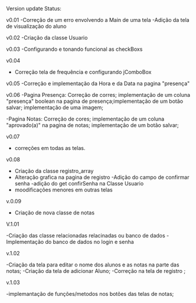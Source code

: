 Version update Status:

v0.01
-Correção de um erro envolvendo a Main de uma tela
-Adição da tela de visualização do aluno

v0.02
-Criação da classe Usuario

v0.03
-Configurando e tonando funcional as checkBoxs

v0.04

- Correção tela de frequência e configurando jComboBox

v0.05
-Correção e implementação da Hora e da Data na pagina "presença"

v0.06
-Pagina Presença: Correção de corres; implementação de um coluna "presença" boolean na pagina de presença;implementação de um botão salvar; implementação de uma imagem;

-Pagina Notas: Correção de cores; implementação de um coluna "aprovado(a)"
na pagina de notas; implementação de um botão salvar;

v0.07

- correções em todas as telas.

v0.08

- Criação da classe registro_array
- Alteração grafica na pagina de registro
  -Adição do campo de confirmar senha
  -adição do get confirSenha na Classe Usuario
- moodificações menores em outras telas

v.0.09

- Criação de nova classe de notas

V.1.01

-Criação das classe relacionadas relacinadas ou banco de dados
-Implementação do banco de dados no login e senha

v.1.02

-Criação da tela para editar o nome dos alunos e as notas na parte das notas;
-Criação da tela de adicionar Aluno;
-Correção na tela de registro ;

v.1.03

-implemantação de funções/metodos nos botões das telas de notas;

